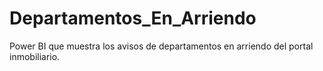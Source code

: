 # Departamentos_En_Arriendo
Power BI que muestra los avisos de departamentos en arriendo del portal inmobiliario.
